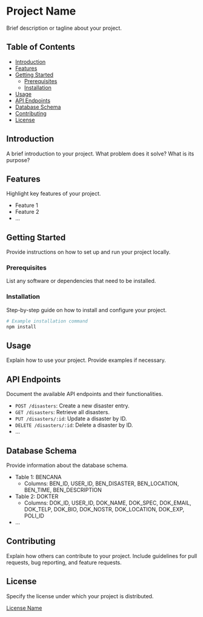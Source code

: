 # Project Name

Brief description or tagline about your project.

## Table of Contents

- [Introduction](#introduction)
- [Features](#features)
- [Getting Started](#getting-started)
  - [Prerequisites](#prerequisites)
  - [Installation](#installation)
- [Usage](#usage)
- [API Endpoints](#api-endpoints)
- [Database Schema](#database-schema)
- [Contributing](#contributing)
- [License](#license)

## Introduction

A brief introduction to your project. What problem does it solve? What is its purpose?

## Features

Highlight key features of your project.

- Feature 1
- Feature 2
- ...

## Getting Started

Provide instructions on how to set up and run your project locally.

### Prerequisites

List any software or dependencies that need to be installed.

### Installation

Step-by-step guide on how to install and configure your project.

```bash
# Example installation command
npm install
```

## Usage

Explain how to use your project. Provide examples if necessary.

## API Endpoints

Document the available API endpoints and their functionalities.

- `POST /disasters`: Create a new disaster entry.
- `GET /disasters`: Retrieve all disasters.
- `PUT /disasters/:id`: Update a disaster by ID.
- `DELETE /disasters/:id`: Delete a disaster by ID.
- ...

## Database Schema

Provide information about the database schema.

- Table 1: BENCANA
  - Columns: BEN_ID, USER_ID, BEN_DISASTER, BEN_LOCATION, BEN_TIME, BEN_DESCRIPTION
- Table 2: DOKTER
  - Columns: DOK_ID, USER_ID, DOK_NAME, DOK_SPEC, DOK_EMAIL, DOK_TELP, DOK_BIO, DOK_NOSTR, DOK_LOCATION, DOK_EXP, POLI_ID
- ...

## Contributing

Explain how others can contribute to your project. Include guidelines for pull requests, bug reporting, and feature requests.

## License

Specify the license under which your project is distributed.

[License Name](https://chat.openai.com/c/link-to-license-file)


